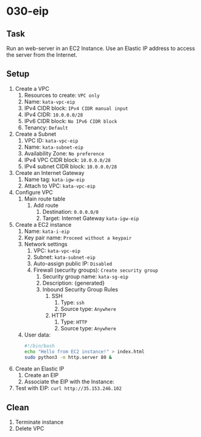 # 030-eip

## Task
Run an web-server in an EC2 Instance.
Use an Elastic IP address to access the server from the Internet.

## Setup
1. Create a VPC
    1. Resources to create: `VPC only`
    2. Name: `kata-vpc-eip`
    3. IPv4 CIDR block: `IPv4 CIDR manual input`
    4. IPv4 CIDR: `10.0.0.0/28`
    5. IPv6 CIDR block: `No IPv6 CIDR block`
    6. Tenancy: `Default`
2. Create a Subnet
    1. VPC ID: `kata-vpc-eip`
    2. Name: `kata-subnet-eip`
    3. Availability Zone: `No preference`
    4. IPv4 VPC CIDR block: `10.0.0.0/28`
    5. IPv4 subnet CIDR block: `10.0.0.0/28`
3. Create an Internet Gateway
	1. Name tag: `kata-igw-eip`
	2. Attach to VPC: `kata-vpc-eip`
4. Configure VPC
    1. Main route table
        1. Add route
            1. Destination: `0.0.0.0/0`
            2. Target: Internet Gateway `kata-igw-eip`
5. Create a EC2 instance
    1. Name: `kata-i-eip`
    2. Key pair name: `Proceed without a keypair`
    3. Network settings
        1. VPC: `kata-vpc-eip`
        2. Subnet: `kata-subnet-eip`
        3. Auto-assign public IP: `Disabled`
        4. Firewall (security groups): `Create security group`
            1. Security group name: `kata-sg-eip`
            2. Description: {generated}
            3. Inbound Security Group Rules
            	1. SSH
                	1. Type: `ssh`
                	2. Source type: `Anywhere`
                 1. HTTP
                    1. Type: `HTTP`
                    2. Source type: `Anywhere`
    6. User data:
        ```bash
        #!/bin/bash
        echo "Hello from EC2 instance!" > index.html
        sudo python3 -m http.server 80 &
        ```
6. Create an Elastic IP
	1. Create an EIP
	2. Associate the EIP with the Instance:
7. Test with EIP: `curl http://35.153.246.102`

## Clean
1. Terminate instance
2. Delete VPC
